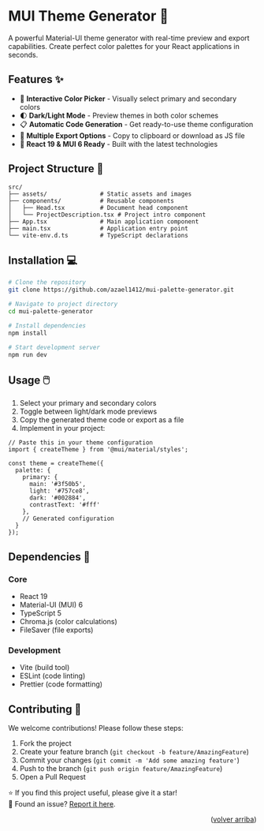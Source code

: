 <a name="readme-top"></a>
# MUI Theme Generator 🎨

A powerful Material-UI theme generator with real-time preview and export capabilities. Create perfect color palettes for your React applications in seconds.

## Features ✨

- 🎨 **Interactive Color Picker** - Visually select primary and secondary colors
- 🌓 **Dark/Light Mode** - Preview themes in both color schemes
- 📋 **Automatic Code Generation** - Get ready-to-use theme configuration
- 💾 **Multiple Export Options** - Copy to clipboard or download as JS file
- 🚀 **React 19 & MUI 6 Ready** - Built with the latest technologies

## Project Structure 📂

```
src/
├── assets/               # Static assets and images
├── components/           # Reusable components
│   ├── Head.tsx          # Document head component
│   └── ProjectDescription.tsx # Project intro component
├── App.tsx               # Main application component
├── main.tsx              # Application entry point
└── vite-env.d.ts         # TypeScript declarations
```

## Installation 💻

```bash
# Clone the repository
git clone https://github.com/azael1412/mui-palette-generator.git

# Navigate to project directory
cd mui-palette-generator

# Install dependencies
npm install

# Start development server
npm run dev
```

## Usage 🖱️

1. Select your primary and secondary colors
2. Toggle between light/dark mode previews
3. Copy the generated theme code or export as a file
4. Implement in your project:

```tsx
// Paste this in your theme configuration
import { createTheme } from '@mui/material/styles';

const theme = createTheme({
  palette: {
    primary: {
      main: '#3f50b5',
      light: '#757ce8',
      dark: '#002884',
      contrastText: '#fff'
    },
    // Generated configuration
  }
});
```

## Dependencies 🧩

### Core
- React 19
- Material-UI (MUI) 6
- TypeScript 5
- Chroma.js (color calculations)
- FileSaver (file exports)

### Development
- Vite (build tool)
- ESLint (code linting)
- Prettier (code formatting)

## Contributing 🤝

We welcome contributions! Please follow these steps:

1. Fork the project
2. Create your feature branch (`git checkout -b feature/AmazingFeature`)
3. Commit your changes (`git commit -m 'Add some amazing feature'`)
4. Push to the branch (`git push origin feature/AmazingFeature`)
5. Open a Pull Request

<!-- ## License 📄

This project is licensed under the [MIT License](LICENSE).

--- -->

⭐ If you find this project useful, please give it a star!  
🐛 Found an issue? [Report it here](https://github.com/azael1412/mui-palette-generator/issues).

<p align="right">(<a href="#readme-top">volver arriba</a>)</p>